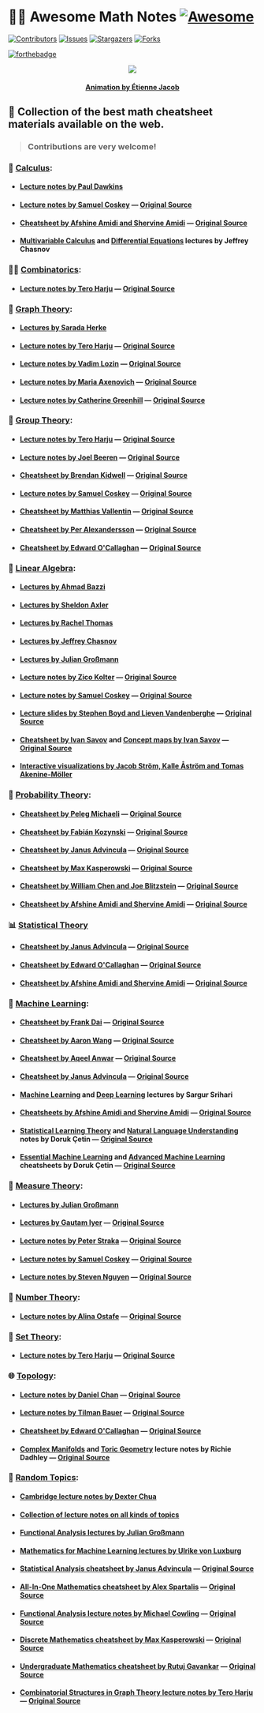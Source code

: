 # :man_teacher: **Awesome Math Notes** [![Awesome](https://cdn.rawgit.com/sindresorhus/awesome/d7305f38d29fed78fa85652e3a63e154dd8e8829/media/badge.svg)](https://github.com/sindresorhus/awesome)

[![Contributors][contributors-shield]][contributors-url]
[![Issues][issues-shield]][issues-url]
[![Stargazers][stars-shield]][stars-url]
[![Forks][forks-shield]][forks-url]

[![forthebadge](https://forthebadge.com/images/badges/powered-by-black-magic.svg)](https://forthebadge.com)

<p align="center">
    <img src="https://bleuje.github.io/gifset/2020/gifs/2020_11_starscube.gif">
</p>

<h4 align="center"> 
    <p><a href="https://twitter.com/etiennejcb/">Animation by Étienne Jacob</a></p>
</h4>

## :scroll: Collection of the best math cheatsheet materials available on the web.

> ### Contributions are very welcome!


### :milky_way: [Calculus](https://github.com/geotrush/Awesome-Math-Notes/blob/master/Calculus):

- #### [Lecture notes by Paul Dawkins](https://tutorial.math.lamar.edu/)

- #### [Lecture notes by Samuel Coskey](https://github.com/geotrush/Awesome-Math-Notes/blob/master/Calculus/coskey.pdf) — [Original Source](https://github.com/scoskey/m314)

- #### [Cheatsheet by Afshine Amidi and Shervine Amidi](https://github.com/geotrush/Awesome-Math-Notes/blob/master/Calculus/amidi_twins.pdf) — [Original Source](https://github.com/shervinea/stanford-cme-102-ordinary-differential-equations)

- #### [Multivariable Calculus](https://www.youtube.com/playlist?list=PLkZjai-2JcxnYmkg6fpzz4WFumGVl7MOa) and [Differential Equations](https://www.youtube.com/playlist?list=PLkZjai-2JcxlvaV9EUgtHj1KV7THMPw1w) lectures by Jeffrey Chasnov


### :man_juggling: [Combinatorics](https://github.com/geotrush/Awesome-Math-Notes/blob/master/Combinatorics):

- #### [Lecture notes by Tero Harju](https://github.com/geotrush/Awesome-Math-Notes/blob/master/Combinatorics/harju.pdf) — [Original Source](https://users.utu.fi/harju/combinenum/MainEn.pdf)


### :diamond_shape_with_a_dot_inside: [Graph Theory](https://github.com/geotrush/Awesome-Math-Notes/blob/master/Graph-Theory):

- #### [Lectures by Sarada Herke](https://www.youtube.com/c/SaradaHerke/playlists?view=50&sort=dd&shelf_id=5)

- #### [Lecture notes by Tero Harju](https://github.com/geotrush/Awesome-Math-Notes/blob/master/Graph-Theory/harju.pdf) — [Original Source](https://users.utu.fi/harju/graphtheory/graphtheory.pdf)

- #### [Lecture notes by Vadim Lozin](https://github.com/geotrush/Awesome-Math-Notes/blob/master/Graph-Theory/lozin.pdf) — [Original Source](https://homepages.warwick.ac.uk/~masgax/Graph-Theory-notes.pdf)

- #### [Lecture notes by Maria Axenovich](https://github.com/geotrush/Awesome-Math-Notes/blob/master/Graph-Theory/axenovich.pdf) — [Original Source](https://www.math.kit.edu/iag6/lehre/graphtheo2015w/media/lecture_notes.pdf)

- #### [Lecture notes by Catherine Greenhill](https://github.com/geotrush/Awesome-Math-Notes/blob/master/Graph-Theory/greenhill.pdf) — [Original Source](https://github.com/skityl/GraphTheory/blob/master/Notes/math5425-summarynotes.pdf)


### :ring: [Group Theory](https://github.com/geotrush/Awesome-Math-Notes/blob/master/Group-Theory):

- #### [Lecture notes by Tero Harju](https://github.com/geotrush/Awesome-Math-Notes/blob/master/Group-Theory/harju.pdf) — [Original Source](https://users.utu.fi/harju/semigroups/Semigroups.pdf)

- #### [Lecture notes by Joel Beeren](https://github.com/geotrush/Awesome-Math-Notes/blob/master/Group-Theory/beeren.pdf) — [Original Source](https://web.maths.unsw.edu.au/~danielch/modules12/beeren_notes.pdf)

- #### [Cheatsheet by Brendan Kidwell](https://github.com/geotrush/Awesome-Math-Notes/blob/master/Group-Theory/kidwell.pdf) — [Original Source](https://www.glump.net/content/abstract_algebra_cheat/index.pdf)

- #### [Lecture notes by Samuel Coskey](https://github.com/geotrush/Awesome-Math-Notes/blob/master/Group-Theory/coskey.pdf) — [Original Source](https://github.com/scoskey/m522)

- #### [Cheatsheet by Matthias Vallentin](https://github.com/geotrush/Awesome-Math-Notes/blob/master/Group-Theory/vallentin.pdf) — [Original Source](https://github.com/mavam/abstract-algebra-cheatsheet)

- #### [Cheatsheet by Per Alexandersson](https://github.com/geotrush/Awesome-Math-Notes/blob/master/Group-Theory/alexandersson.pdf) — [Original Source](https://www2.math.upenn.edu/~peal/files/Group.Theory[2018][Eng]-ALEXANDERSSON.pdf)

- #### [Cheatsheet by Edward O'Callaghan](https://github.com/geotrush/Awesome-Math-Notes/blob/master/Group-Theory/o'callaghan.pdf) — [Original Source](https://github.com/victoredwardocallaghan/openware/tree/master/Introduction%20to%20Category%20Theory)


### :mechanical_arm: [Linear Algebra](https://github.com/geotrush/Awesome-Math-Notes/blob/master/Linear-Algebra):

- #### [Lectures by Ahmad Bazzi](https://www.youtube.com/playlist?list=PL-DDW8QIRjNOv5V6wqyCn781CY8_znkKh)

- #### [Lectures by Sheldon Axler](https://www.youtube.com/playlist?list=PLGAnmvB9m7zOBVCZBUUmSinFV0wEir2Vw)

- #### [Lectures by Rachel Thomas](https://www.youtube.com/playlist?list=PLtmWHNX-gukIc92m1K0P6bIOnZb-mg0hY)

- #### [Lectures by Jeffrey Chasnov](https://www.youtube.com/playlist?list=PLkZjai-2Jcxlg-Z1roB0pUwFU-P58tvOx)

- #### [Lectures by Julian Großmann](https://www.youtube.com/playlist?list=PLBh2i93oe2qtXb7O-kPaEhAtFEb3n9Huu)

- #### [Lecture notes by Zico Kolter](https://github.com/geotrush/Awesome-Math-Notes/blob/master/Linear-Algebra/kolter.pdf) — [Original Source](http://cs229.stanford.edu/notes2020fall/notes2020fall/linalg2.pdf)

- #### [Lecture notes by Samuel Coskey](https://github.com/geotrush/Awesome-Math-Notes/blob/master/Linear-Algebra/coskey.pdf) — [Original Source](https://github.com/scoskey/m301)

- #### [Lecture slides by Stephen Boyd and Lieven Vandenberghe](https://github.com/geotrush/Awesome-Math-Notes/blob/master/Linear-Algebra/boyd_and_vandenberghe.pdf) — [Original Source](http://vmls-book.stanford.edu/)

- #### [Cheatsheet by Ivan Savov](https://github.com/geotrush/Awesome-Math-Notes/blob/master/Linear-Algebra/savov_cheatsheet.pdf) and [Concept maps by Ivan Savov](https://github.com/geotrush/Awesome-Math-Notes/blob/master/Linear-Algebra/savov_concept_maps.pdf) — [Original Source](https://minireference.com/)

- #### [Interactive visualizations by Jacob Ström, Kalle Åström and Tomas Akenine-Möller](http://immersivemath.com/ila/tableofcontents.html)


### :game_die: [Probability Theory](https://github.com/geotrush/Awesome-Math-Notes/blob/master/Probability-Theory):

- #### [Cheatsheet by Peleg Michaeli](https://github.com/geotrush/Awesome-Math-Notes/blob/master/Probability-Theory/michaeli.pdf) — [Original Source](https://web.cs.elte.hu/~mesti/valszam/kepletek)

- #### [Cheatsheet by Fabián Kozynski](https://github.com/geotrush/Awesome-Math-Notes/blob/master/Probability-Theory/kozynski.pdf) — [Original Source](https://github.com/mitx-data-science/6.431x)

- #### [Cheatsheet by Janus Advincula](https://github.com/geotrush/Awesome-Math-Notes/blob/master/Probability-Theory/advincula.pdf) — [Original Source](https://github.com/mynameisjanus/6431xProbability)

- #### [Cheatsheet by Max Kasperowski](https://github.com/geotrush/Awesome-Math-Notes/blob/master/Probability-Theory/chen_and_blitzstein.pdf) — [Original Source](https://github.com/wzchen/probability_cheatsheet)

- #### [Cheatsheet by William Chen and Joe Blitzstein](https://github.com/geotrush/Awesome-Math-Notes/blob/master/Probability-Theory/chen_and_blitzstein.pdf) — [Original Source](https://github.com/wzchen/probability_cheatsheet)

- #### [Cheatsheet by Afshine Amidi and Shervine Amidi](https://github.com/geotrush/Awesome-Math-Notes/blob/master/Probability-Theory/amidi_twins.pdf) — [Original Source](https://github.com/shervinea/stanford-cme-106-probability-and-statistics)


### :bar_chart: [Statistical Theory](https://github.com/geotrush/Awesome-Math-Notes/blob/master/Statistical-Theory)

- #### [Cheatsheet by Janus Advincula](https://github.com/geotrush/Awesome-Math-Notes/blob/master/Statistical-Theory/advincula.pdf) — [Original Source](https://github.com/mynameisjanus/186501xStatistics)

- #### [Cheatsheet by Edward O'Callaghan](https://github.com/geotrush/Awesome-Math-Notes/blob/master/Statistical-Theory/o'callaghan.pdf) — [Original Source](https://github.com/victoredwardocallaghan/openware/tree/master/Theory%20of%20Statistics)

- #### [Cheatsheet by Afshine Amidi and Shervine Amidi](https://github.com/geotrush/Awesome-Math-Notes/blob/master/Statistical-Theory/amidi_twins.pdf) — [Original Source](https://github.com/shervinea/stanford-cme-106-probability-and-statistics)


### :robot: [Machine Learning](https://github.com/geotrush/Awesome-Math-Notes/blob/master/Machine-Learning):

- #### [Cheatsheet by Frank Dai](https://github.com/geotrush/Awesome-Math-Notes/blob/master/Machine-Learning/dai.pdf) — [Original Source](https://github.com/soulmachine/machine-learning-cheat-sheet)

- #### [Cheatsheet by Aaron Wang](https://github.com/geotrush/Awesome-Math-Notes/blob/master/Machine-Learning/wang.pdf) — [Original Source](https://github.com/aaronwangy/Data-Science-Cheatsheet)

- #### [Cheatsheet by Aqeel Anwar](https://github.com/geotrush/Awesome-Math-Notes/blob/master/Machine-Learning/anwar.pdf) — [Original Source](https://sites.google.com/view/datascience-cheat-sheets/machine-learning_1?authuser=0)

- #### [Cheatsheet by Janus Advincula](https://github.com/geotrush/Awesome-Math-Notes/blob/master/Machine-Learning/advincula.pdf) — [Original Source](https://github.com/mynameisjanus/686xMachineLearning)

- #### [Machine Learning](https://cedar.buffalo.edu/~srihari/CSE574/index.html) and [Deep Learning](https://cedar.buffalo.edu/~srihari/CSE676/index.html) lectures by Sargur Srihari

- #### [Cheatsheets by Afshine Amidi and Shervine Amidi](https://github.com/geotrush/Awesome-Math-Notes/blob/master/Machine-Learning/amidi_twins.pdf) — [Original Source](https://github.com/afshinea)

- #### [Statistical Learning Theory](https://github.com/geotrush/Awesome-Math-Notes/blob/master/Machine-Learning/cetin_slt.pdf) and [Natural Language Understanding](https://github.com/geotrush/Awesome-Math-Notes/blob/master/Machine-Learning/cetin_nlu.pdf) notes by Doruk Çetin — [Original Source](https://github.com/dcetin/eth-cs-notes/blob/master/notes)

- #### [Essential Machine Learning](https://github.com/geotrush/Awesome-Math-Notes/blob/master/Machine-Learning/cetin_eml.pdf) and [Advanced Machine Learning](https://github.com/geotrush/Awesome-Math-Notes/blob/master/Machine-Learning/cetin_aml.pdf) cheatsheets by Doruk Çetin — [Original Source](https://github.com/dcetin/eth-cs-notes/tree/master/cheatsheets)


### :triangular_ruler: [Measure Theory](https://github.com/geotrush/Awesome-Math-Notes/blob/master/Measure-Theory):

- #### [Lectures by Julian Großmann](https://www.youtube.com/playlist?list=PLBh2i93oe2qvMVqAzsX1Kuv6-4fjazZ8j)

- #### [Lectures by Gautam Iyer](https://github.com/geotrush/Awesome-Math-Notes/blob/master/Measure-Theory/iyer.pdf) — [Original Source](https://www.math.cmu.edu/~gautam/sj/teaching/2020-21/720-measure/pdfs/measure.pdf)

- #### [Lecture notes by Peter Straka](https://github.com/geotrush/Awesome-Math-Notes/blob/master/Measure-Theory/straka.pdf) — [Original Source](https://github.com/skityl/MeasureTheory/blob/master/Notes/A4pages.pdf)

- #### [Lecture notes by Samuel Coskey](https://github.com/geotrush/Awesome-Math-Notes/blob/master/Measure-Theory/coskey.pdf) — [Original Source](https://github.com/scoskey/m515)

- #### [Lecture notes by Steven Nguyen](https://github.com/geotrush/Awesome-Math-Notes/blob/master/Measure-Theory/nguyen.pdf) — [Original Source](https://github.com/skityl/MeasureTheory/blob/master/Notes/math5825_lecture_notes.pdf)


### :abacus: [Number Theory](https://github.com/geotrush/Awesome-Math-Notes/blob/master/Number-Theory):

- #### [Lecture notes by Alina Ostafe](https://github.com/geotrush/Awesome-Math-Notes/blob/master/Number-Theory/ostafe.pdf) — [Original Source](https://github.com/skityl/NumberTheory/tree/master/Notes)


### :basket: [Set Theory](https://github.com/geotrush/Awesome-Math-Notes/blob/master/Set-Theory):

- #### [Lecture notes by Tero Harju](https://github.com/geotrush/Awesome-Math-Notes/blob/master/Set-Theory/harju.pdf) — [Original Source](https://users.utu.fi/harju/orderedsets/Mainorder.pdf)


### :globe_with_meridians: [Topology](https://github.com/geotrush/Awesome-Math-Notes/blob/master/Topology):

- #### [Lecture notes by Daniel Chan](https://github.com/geotrush/Awesome-Math-Notes/blob/master/Topology/chan.pdf) — [Original Source](https://web.maths.unsw.edu.au/~danielch/algtop15a/algtop_notes.pdf)

- #### [Lecture notes by Tilman Bauer](https://github.com/geotrush/Awesome-Math-Notes/blob/master/Topology/bauer.pdf) — [Original Source](https://github.com/tilmanbauer/characteristic-classes)

- #### [Cheatsheet by Edward O'Callaghan](https://github.com/geotrush/Awesome-Math-Notes/blob/master/Topology/o'callaghan.pdf) — [Original Source](https://github.com/victoredwardocallaghan/openware/tree/master/Topology)

- #### [Complex Manifolds](https://github.com/geotrush/Awesome-Math-Notes/blob/master/Topology/dadhley_cm.pdf) and [Toric Geometry](https://github.com/geotrush/Awesome-Math-Notes/blob/master/Topology/dadhley_tg.pdf) lecture notes by Richie Dadhley — [Original Source](https://richie291.wixsite.com/theoreticalphysics/projects-2)


### :slot_machine: [Random Topics](https://github.com/geotrush/Awesome-Math-Notes/blob/master/Random-Topics):

- #### [Cambridge lecture notes by Dexter Chua](http://dec41.user.srcf.net/notes/)

- #### [Collection of lecture notes on all kinds of topics](https://www.math.miami.edu/~dsolis/notes.html)

- #### [Functional Analysis lectures by Julian Großmann](https://www.youtube.com/playlist?list=PLBh2i93oe2qsGKDOsuVVw-OCAfprrnGfr)

- #### [Mathematics for Machine Learning lectures by Ulrike von Luxburg](https://www.youtube.com/playlist?list=PL05umP7R6ij1a6KdEy8PVE9zoCv6SlHRS)

- #### [Statistical Analysis cheatsheet by Janus Advincula](https://github.com/geotrush/Awesome-Math-Notes/blob/master/Random-Topics/advincula.pdf) — [Original Source](https://github.com/mynameisjanus/14310xDataAnalysis)

- #### [All-In-One Mathematics cheatsheet by Alex Spartalis](https://github.com/geotrush/Awesome-Math-Notes/blob/master/Random-Topics/spartalis.pdf) — [Original Source](http://www.alexspartalis.com/uploads/3/5/9/8/3598073/all_in_one_cheat_sheet_v2.6_web.pdf)

- #### [Functional Analysis lecture notes by Michael Cowling](https://github.com/geotrush/Awesome-Math-Notes/blob/master/Random-Topics/cowling.pdf) — [Original Source](https://web.maths.unsw.edu.au/~potapov/5605_2014/mcowling-fa-notes.pdf)

- #### [Discrete Mathematics cheatsheet by Max Kasperowski](https://github.com/geotrush/Awesome-Math-Notes/blob/master/Random-Topics/kasperowski.pdf) — [Original Source](https://github.com/Eddykasp/maths-cheatsheets)

- #### [Undergraduate Mathematics cheatsheet by Rutuj Gavankar](https://github.com/geotrush/Awesome-Math-Notes/blob/master/Random-Topics/gavankar.pdf) — [Original Source](https://github.com/rutujsg/math_cheat_sheet)

- #### [Combinatorial Structures in Graph Theory lecture notes by Tero Harju](https://github.com/geotrush/Awesome-Math-Notes/blob/master/Random-Topics/harju.pdf) — [Original Source](https://users.utu.fi/harju/Structures/Structure2018.pdf)


<!-- MARKDOWN LINKS -->
[contributors-shield]: https://img.shields.io/github/contributors/geotrush/Awesome-Math-Notes.svg?style=for-the-badge
[contributors-url]: https://github.com/geotrush/Awesome-Math-Notes/graphs/contributors
[issues-shield]: https://img.shields.io/github/issues/geotrush/Awesome-Math-Notes.svg?style=for-the-badge
[issues-url]: https://github.com/geotrush/Awesome-Math-Notes/issues
[stars-shield]: https://img.shields.io/github/stars/geotrush/Awesome-Math-Notes.svg?style=for-the-badge
[stars-url]: https://github.com/geotrush/Awesome-Math-Notes/stargazers
[forks-shield]: https://img.shields.io/github/forks/geotrush/Awesome-Math-Notes.svg?style=for-the-badge
[forks-url]: https://github.com/geotrush/Awesome-Math-Notes/network/members
